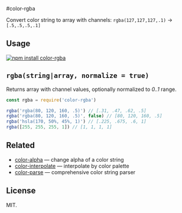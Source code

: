 #color-rgba

Convert color string to array with channels: `rgba(127,127,127,.1)` → `[.5,.5,.5,.1]`

## Usage

[![npm install color-rgba](https://nodei.co/npm/color-rgba.png?mini=true)](https://npmjs.org/package/color-rgba/)

## `rgba(string|array, normalize = true)`

Returns array with channel values, optionally normalized to _0..1_ range.

```js
const rgba = require('color-rgba')

rgba('rgba(80, 120, 160, .5)') // [.31, .47, .62, .5]
rgba('rgba(80, 120, 160, .5)', false) // [80, 120, 160, .5]
rgba('hsla(170, 50%, 45%, 1)') // [.225, .675, .6, 1]
rgba([255, 255, 255, 1]) // [1, 1, 1, 1]
```

## Related

* [color-alpha](https://github.com/dfcreative/color-alpha) — change alpha of a color string
* [color-interpolate](https://github.com/dfcreative/color-interpolate) — interpolate by color palette
* [color-parse](https://github.com/dfcreative/color-parse) — comprehensive color string parser

## License

MIT.
